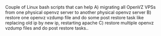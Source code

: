Couple of Linux bash scripts that can help
A) migrating all OpenVZ VPSs from one physical openvz server to another physical openvz server
B) restore one openvz vzdump file and do some post restore task like replacing old ip by new ip, restarting apache
C) restore multiple openvz vzdump files and do post restore tasks..
